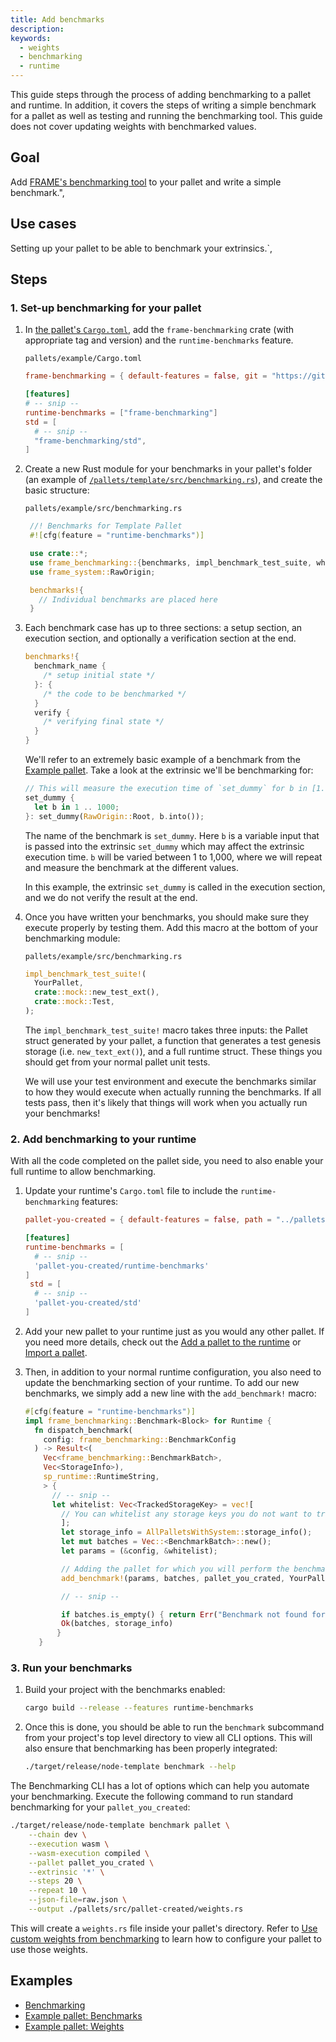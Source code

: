 ```yaml
---
title: Add benchmarks
description:
keywords:
  - weights
  - benchmarking
  - runtime
---
```


This guide steps through the process of adding benchmarking to a pallet and runtime.
In addition, it covers the steps of writing a simple benchmark for a pallet as well as testing and running the benchmarking tool.
This guide does not cover updating weights with benchmarked values.

## Goal

Add [FRAME's benchmarking tool](https://paritytech.github.io/substrate/master/frame_benchmarking/macro.benchmarks.html) to your pallet and write a simple benchmark.",

## Use cases

Setting up your pallet to be able to benchmark your extrinsics.`,

## Steps

### 1. Set-up benchmarking for your pallet

1. In [the pallet's `Cargo.toml`](https://github.com/paritytech/substrate/blob/master/frame/example/Cargo.toml), add the `frame-benchmarking` crate (with appropriate tag and version) and the `runtime-benchmarks` feature.

   `pallets/example/Cargo.toml`

   ```toml
   frame-benchmarking = { default-features = false, git = "https://github.com/paritytech/substrate.git", optional = true, branch = "<polkadot-vM.m.p>" }

   [features]
   # -- snip --
   runtime-benchmarks = ["frame-benchmarking"]
   std = [
     # -- snip --
     "frame-benchmarking/std",
   ]
   ```

1. Create a new Rust module for your benchmarks in your pallet's folder (an example of [`/pallets/template/src/benchmarking.rs`](https://github.com/substrate-developer-hub/substrate-node-template/blob/latest/pallets/template/src/benchmarking.rs)), and create the basic structure:

   `pallets/example/src/benchmarking.rs`

   ```rust
    //! Benchmarks for Template Pallet
    #![cfg(feature = "runtime-benchmarks")]

    use crate::*;
    use frame_benchmarking::{benchmarks, impl_benchmark_test_suite, whitelisted_caller};
    use frame_system::RawOrigin;

    benchmarks!{
      // Individual benchmarks are placed here
    }
   ```

1. Each benchmark case has up to three sections: a setup section, an execution section, and optionally a verification section at the end.

   ```rust
   benchmarks!{
     benchmark_name {
       /* setup initial state */
     }: {
       /* the code to be benchmarked */
     }
     verify {
       /* verifying final state */
     }
   }
   ```

   We'll refer to an extremely basic example of a benchmark from the [Example pallet](https://github.com/paritytech/substrate/tree/master/frame/examples/basic).
   Take a look at the extrinsic we'll be benchmarking for:

   ```rust
   // This will measure the execution time of `set_dummy` for b in [1..1000] range.
   set_dummy {
     let b in 1 .. 1000;
   }: set_dummy(RawOrigin::Root, b.into());
   ```

   The name of the benchmark is `set_dummy`. Here `b` is a variable input that is passed into the extrinsic `set_dummy` which may affect the extrinsic execution time.
   `b` will be varied between 1 to 1,000, where we will repeat and measure the benchmark at the different values.

   In this example, the extrinsic `set_dummy` is called in the execution section, and we do not verify the result at the end.

1. Once you have written your benchmarks, you should make sure they execute properly by testing them.
   Add this macro at the bottom of your benchmarking module:

   `pallets/example/src/benchmarking.rs`

   ```rust
   impl_benchmark_test_suite!(
     YourPallet,
     crate::mock::new_test_ext(),
     crate::mock::Test,
   );
   ```

   The `impl_benchmark_test_suite!` macro takes three inputs: the Pallet struct generated by your pallet,
   a function that generates a test genesis storage (i.e. `new_text_ext()`), and a full runtime
   struct. These things you should get from your normal pallet unit tests.

   We will use your test environment and execute the benchmarks similar to how they would execute
   when actually running the benchmarks. If all tests pass, then it's likely that things will
   work when you actually run your benchmarks!

### 2. Add benchmarking to your runtime

With all the code completed on the pallet side, you need to also enable your full runtime to allow
benchmarking.

1. Update your runtime's `Cargo.toml` file to include the `runtime-benchmarking` features:

   ```toml
   pallet-you-created = { default-features = false, path = "../pallets/pallet-you-created"}

   [features]
   runtime-benchmarks = [
     # -- snip --
     'pallet-you-created/runtime-benchmarks'
   ]
    std = [
     # -- snip --
     'pallet-you-created/std'
   ]
   ```

1. Add your new pallet to your runtime just as you would any other pallet.
   If you need more details, check out the [Add a pallet to the runtime](/tutorials/work-with-pallets/add-a-pallet) or [Import a pallet](/reference/how-to-guides/basics/import-a-pallet).

1. Then, in addition to your normal runtime configuration, you also need to update the benchmarking section of your runtime.
   To add our new benchmarks, we simply add a new line with the `add_benchmark!` macro:

   ```rust
   #[cfg(feature = "runtime-benchmarks")]
   impl frame_benchmarking::Benchmark<Block> for Runtime {
     fn dispatch_benchmark(
       config: frame_benchmarking::BenchmarkConfig
     ) -> Result<(
       Vec<frame_benchmarking::BenchmarkBatch>,
       Vec<StorageInfo>),
       sp_runtime::RuntimeString,
       > {
         // -- snip --
         let whitelist: Vec<TrackedStorageKey> = vec![
           // You can whitelist any storage keys you do not want to track here
           ];
           let storage_info = AllPalletsWithSystem::storage_info();
           let mut batches = Vec::<BenchmarkBatch>::new();
           let params = (&config, &whitelist);

           // Adding the pallet for which you will perform the benchmarking
           add_benchmark!(params, batches, pallet_you_crated, YourPallet);

           // -- snip --

           if batches.is_empty() { return Err("Benchmark not found for this pallet.".into()) }
           Ok(batches, storage_info)
          }
      }
   ```

### 3. Run your benchmarks

1. Build your project with the benchmarks enabled:

   ```bash
   cargo build --release --features runtime-benchmarks
   ```

1. Once this is done, you should be able to run the `benchmark` subcommand from your project's top level directory to view all CLI options.
   This will also ensure that benchmarking has been properly integrated:

   ```bash
   ./target/release/node-template benchmark --help
   ```

The Benchmarking CLI has a lot of options which can help you automate your benchmarking.
Execute the following command to run standard benchmarking for your `pallet_you_created`:

```bash
./target/release/node-template benchmark pallet \
    --chain dev \
    --execution wasm \
    --wasm-execution compiled \
    --pallet pallet_you_crated \
    --extrinsic '*' \
    --steps 20 \
    --repeat 10 \
    --json-file=raw.json \
    --output ./pallets/src/pallet-created/weights.rs
```

This will create a `weights.rs` file inside your pallet's directory.
Refer to [Use custom weights from benchmarking](/reference/how-to-guides/weights/custom-weights) to learn how to configure your pallet to use those weights.

## Examples

- [Benchmarking](/main-docs/test/benchmark)
- [Example pallet: Benchmarks](https://github.com/paritytech/substrate/blob/master/frame/examples/basic/src/benchmarking.rs)
- [Example pallet: Weights](https://github.com/paritytech/substrate/blob/master/frame/examples/basic/src/weights.rs)
